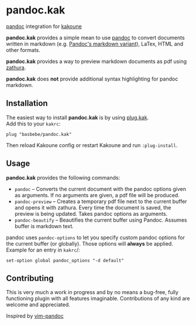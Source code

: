 # pandoc.kak

[pandoc][] integration for [kakoune][]

**pandoc.kak** provides a simple mean to use [pandoc][] to convert documents written in markdown (e.g. [Pandoc's markdown variant](https://pandoc.org/MANUAL.html#pandocs-markdown)), LaTex, HTML and other formats.

**pandoc.kak** provides a way to preview markdown documents as pdf using [zathura][].

**pandoc.kak** does **not** provide additional syntax highlighting for pandoc markdown.

[kakoune]: https://kakoune.org/
[pandoc]: https://pandoc.org/
[zathura]: https://pwmt.org/projects/zathura/

## Installation

The easiest way to install **pandoc.kak** is by using [plug.kak][].  
Add this to your `kakrc`:
```
plug "basbebe/pandoc.kak"
```
Then reload Kakoune config or restart Kakoune and run `:plug-install`.

[plug.kak]: https://github.com/robertmeta/plug.kak

## Usage

**pandoc.kak** provides the following commands:

* `pandoc` – Converts the current document with the pandoc options given as arguments. If no arguments are given, a pdf file will be produced.
* `pandoc-preview` – Creates a temporary pdf file next to the current buffer and opens it with zathura. Every time the document is saved, the preview is being updated. Takes pandoc options as arguments.
* `pandoc-beautify` – Beautifies the current buffer using Pandoc. Assumes buffer is markdown text.

pandoc uses `pandoc-options` to let you specify custom pandoc options for the current buffer (or globally). Those options will **always** be applied.  
Example for an entry in `kakrc`/:
```
set-option global pandoc_options "-d default"
```

## Contributing

This is very much a work in progress and by no means a bug-free, fully functioning plugin with all features imaginable.
Contributions of any kind are welcome and appreciated.


Inspired by [vim-pandoc](https://github.com/vim-pandoc/vim-pandoc)
